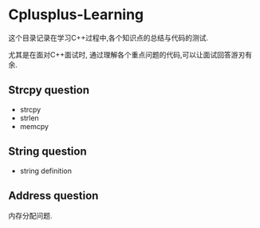 # Cplusplus-Learning

这个目录记录在学习C++过程中,各个知识点的总结与代码的测试.

尤其是在面对C++面试时, 通过理解各个重点问题的代码,可以让面试回答游刃有余.

## Strcpy question

+ strcpy
+ strlen
+ memcpy

## String question

+ string definition

## Address question

内存分配问题.
